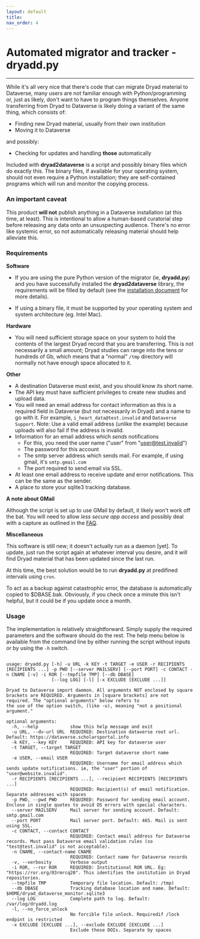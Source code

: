 ```yaml
---
layout: default
title:  
nav_order: 4
---
```


# Automated migrator and tracker - **dryadd.py**

---

While it's all very nice that there's code that can migrate Dryad material to Dataverse, many users are not familiar enough with Python/programming or, just as likely, don't want to have to program things themselves. Anyone transferring from Dryad to Dataverse is likely doing a variant of the same thing, which consists of:

* Finding new Dryad material, usually from their own institution
* Moving it to Dataverse

and possibly: 

* Checking for updates and handling **those** automatically

Included with **dryad2dataverse** is a script and possibly binary files which do exactly this. The binary files, if available for your operating system, should not even require a Python installation; they are self-contained programs which will run and monitor the copying process.

### An important caveat

This product **will not** publish anything in a Dataverse installation (at this time, at least). This is intentional to allow a human-based curatorial step before releasing any data onto an unsuspecting audience. There's no error like systemic error, so not automatically releasing material should help alleviate this.

### Requirements

**Software**

* If you are using the pure Python version of the migrator (ie, **dryadd.py**) and you have successfully installed the **dryad2dataverse** library, the requirements will be filled by default (see the [installation document](installation.md) for more details).

* If using a binary file, it must be supported by your operating system and system architecture (eg. Intel Mac).

**Hardware**

* You will need sufficient storage space on your system to hold the contents of the largest Dryad record that you are transferring. This is not necessarily a small amount; Dryad studies can range into the tens or hundreds of Gb, which means that a "normal" `/tmp` directory will normally not have enough space allocated to it.

**Other**

* A destination Dataverse must exist, and you should know its short name.
* The API key must have sufficient privileges to create new studies and upload data.
* You will need an email address for contact information as this is a required field in Dataverse (but not necessarily in Dryad) and a name to go with it. For example, `i_heart_data@test.invalid` and `Dataverse Support`. Note: Use a valid email address (unlike the example) because uploads will also fail if the address is invalid.
* Information for an email address which *sends* notifications
	* For this, you need the user name ("user" from "user@test.invalid")
	* The password for this account
	* The smtp server address which sends mail. For example, if using gmail, it's `smtp.gmail.com`
	* The port required to send email via SSL.
* At least one email address to receive update and error notifications. This can be the same as the sender.
* A place to store your sqlite3 tracking database.

**A note about GMail**

Although the script is set up to use GMail by default, it likely won't work off the bat. You will need to allow _less secure app access_ and possibly deal with a capture as outlined in the [FAQ](faq.md).


**Miscellaneous**

This software is still new; it doesn't actually run as a daemon [yet]. To update, just run the script again at whatever interval you desire, and it will find Dryad material that has been updated since the last run.

At this time, the best solution would be to run **dryadd.py** at predifined intervals using `cron`.

To act as a backup against catastrophic error, the database is automatically copied to $DBASE.bak. Obviously, if you check once a minute this isn't helpful, but it could be if you update once a month.


### Usage

The implementation is relatively straightforward. Simply supply the required parameters and the software should do the rest. The help menu below is available from the command line by either running the script without inputs or by using the `-h` switch.


```

usage: dryadd.py [-h] -u URL -k KEY -t TARGET -e USER -r RECIPIENTS [RECIPIENTS ...] -p PWD [--server MAILSERV] [--port PORT] -c CONTACT -n CNAME [-v] -i ROR [--tmpfile TMP] [--db DBASE]
                 [--log LOG] [-l] [-x EXCLUDE [EXCLUDE ...]]

Dryad to Dataverse import daemon. All arguments NOT enclosed by square brackets are REQUIRED. Arguments in [square brackets] are not required. The "optional arguments" below refers to
the use of the option switch, (like -u), meaning "not a positional argument."

optional arguments:
  -h, --help            show this help message and exit
  -u URL, --dv-url URL  REQUIRED: Destination dataverse root url. Default: https://dataverse.scholarsportal.info
  -k KEY, --key KEY     REQUIRED: API key for dataverse user
  -t TARGET, --target TARGET
                        REQUIRED: Target dataverse short name
  -e USER, --email USER
                        REQUIRED: Username for email address which sends update notifications. ie, the "user" portion of "user@website.invalid".
  -r RECIPIENTS [RECIPIENTS ...], --recipient RECIPIENTS [RECIPIENTS ...]
                        REQUIRED: Recipient(s) of email notification. Separate addresses with spaces
  -p PWD, --pwd PWD     REQUIRED: Password for sending email account. Enclose in single quotes to avoid OS errors with special characters.
  --server MAILSERV     Mail server for sending account. Default: smtp.gmail.com
  --port PORT           Mail server port. Default: 465. Mail is sent using SSL.
  -c CONTACT, --contact CONTACT
                        REQUIRED: Contact email address for Dataverse records. Must pass Dataverse email validation rules (so "test@test.invalid" is not acceptable).
  -n CNAME, --contact-name CNAME
                        REQUIRED: Contact name for Dataverse records
  -v, --verbosity       Verbose output
  -i ROR, --ror ROR     REQUIRED: Institutional ROR URL. Eg: "https://ror.org/03rmrcq20". This identifies the institution in Dryad repositories.
  --tmpfile TMP         Temporary file location. Default: /tmp)
  --db DBASE            Tracking database location and name. Default: $HOME/dryad_dataverse_monitor.sqlite3
  --log LOG             Complete path to log. Default: /var/log/dryadd.log
  -l, --no_force_unlock
                        No forcible file unlock. Requiredif /lock endpint is restricted
  -x EXCLUDE [EXCLUDE ...], --exclude EXCLUDE [EXCLUDE ...]
                        Exclude these DOIs. Separate by spaces
```
